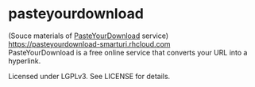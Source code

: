 # pasteyourdownload
(Souce materials of <a href="https://pasteyourdownload-smarturi.rhcloud.com">PasteYourDownload</a> service)
<br>
https://pasteyourdownload-smarturi.rhcloud.com
<br>
PasteYourDownload is a free online service that converts your URL into a hyperlink.

Licensed under LGPLv3. See LICENSE for details.
